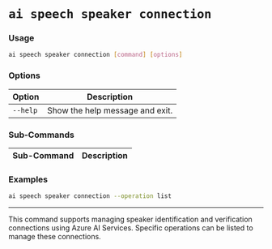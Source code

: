 # `ai speech speaker connection`

### Usage
``` bash
ai speech speaker connection [command] [options]
```

### Options
| Option   | Description                    |
| -------- | ------------------------------ |
| `--help` | Show the help message and exit.|

### Sub-Commands
| Sub-Command | Description                        |
| ----------- | ---------------------------------- |

### Examples

``` bash title="Manage speaker identification/verification connections"
ai speech speaker connection --operation list
```

---

This command supports managing speaker identification and verification connections using Azure AI Services. Specific operations can be listed to manage these connections.
